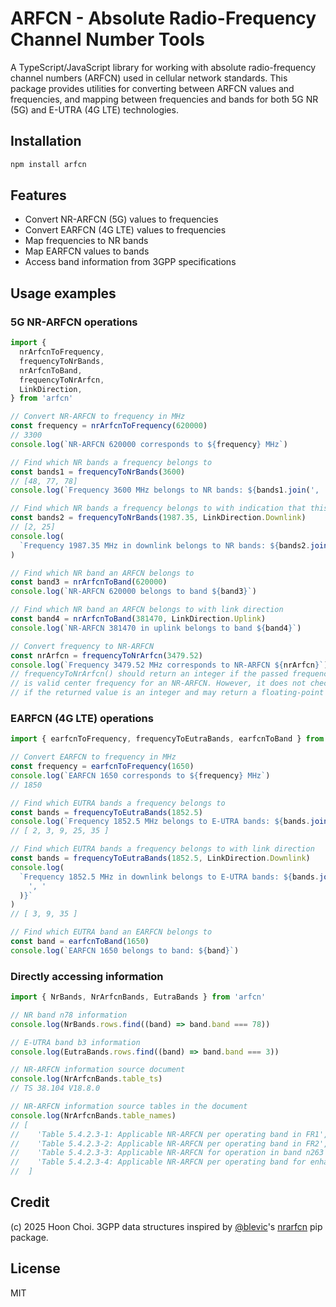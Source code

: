 # ARFCN - Absolute Radio-Frequency Channel Number Tools

A TypeScript/JavaScript library for working with absolute radio-frequency channel numbers (ARFCN) used in cellular network standards. This package provides utilities for converting between ARFCN values and frequencies, and mapping between frequencies and bands for both 5G NR (5G) and E-UTRA (4G LTE) technologies.

## Installation

```bash
npm install arfcn
```

## Features

- Convert NR-ARFCN (5G) values to frequencies
- Convert EARFCN (4G LTE) values to frequencies
- Map frequencies to NR bands
- Map EARFCN values to bands
- Access band information from 3GPP specifications

## Usage examples

### 5G NR-ARFCN operations

```typescript
import {
  nrArfcnToFrequency,
  frequencyToNrBands,
  nrArfcnToBand,
  frequencyToNrArfcn,
  LinkDirection,
} from 'arfcn'

// Convert NR-ARFCN to frequency in MHz
const frequency = nrArfcnToFrequency(620000)
// 3300
console.log(`NR-ARFCN 620000 corresponds to ${frequency} MHz`)

// Find which NR bands a frequency belongs to
const bands1 = frequencyToNrBands(3600)
// [48, 77, 78]
console.log(`Frequency 3600 MHz belongs to NR bands: ${bands1.join(', ')}`)

// Find which NR bands a frequency belongs to with indication that this frequency was used for downlink
const bands2 = frequencyToNrBands(1987.35, LinkDirection.Downlink)
// [2, 25]
console.log(
  `Frequency 1987.35 MHz in downlink belongs to NR bands: ${bands2.join(', ')}`
)

// Find which NR band an ARFCN belongs to
const band3 = nrArfcnToBand(620000)
console.log(`NR-ARFCN 620000 belongs to band ${band3}`)

// Find which NR band an ARFCN belongs to with link direction
const band4 = nrArfcnToBand(381470, LinkDirection.Uplink)
console.log(`NR-ARFCN 381470 in uplink belongs to band ${band4}`)

// Convert frequency to NR-ARFCN
const nrArfcn = frequencyToNrArfcn(3479.52)
console.log(`Frequency 3479.52 MHz corresponds to NR-ARFCN ${nrArfcn}`)
// frequencyToNrArfcn() should return an integer if the passed frequency
// is valid center frequency for an NR-ARFCN. However, it does not check
// if the returned value is an integer and may return a floating-point number
```

### EARFCN (4G LTE) operations

```typescript
import { earfcnToFrequency, frequencyToEutraBands, earfcnToBand } from 'arfcn'

// Convert EARFCN to frequency in MHz
const frequency = earfcnToFrequency(1650)
console.log(`EARFCN 1650 corresponds to ${frequency} MHz`)
// 1850

// Find which EUTRA bands a frequency belongs to
const bands = frequencyToEutraBands(1852.5)
console.log(`Frequency 1852.5 MHz belongs to E-UTRA bands: ${bands.join(', ')}`)
// [ 2, 3, 9, 25, 35 ]

// Find which EUTRA bands a frequency belongs to with link direction
const bands = frequencyToEutraBands(1852.5, LinkDirection.Downlink)
console.log(
  `Frequency 1852.5 MHz in downlink belongs to E-UTRA bands: ${bands.join(
    ', '
  )}`
)
// [ 3, 9, 35 ]

// Find which EUTRA band an EARFCN belongs to
const band = earfcnToBand(1650)
console.log(`EARFCN 1650 belongs to band: ${band}`)
```

### Directly accessing information

```typescript
import { NrBands, NrArfcnBands, EutraBands } from 'arfcn'

// NR band n78 information
console.log(NrBands.rows.find((band) => band.band === 78))

// E-UTRA band b3 information
console.log(EutraBands.rows.find((band) => band.band === 3))

// NR-ARFCN information source document
console.log(NrArfcnBands.table_ts)
// TS 38.104 V18.8.0

// NR-ARFCN information source tables in the document
console.log(NrArfcnBands.table_names)
// [
//    'Table 5.4.2.3-1: Applicable NR-ARFCN per operating band in FR1',
//    'Table 5.4.2.3-2: Applicable NR-ARFCN per operating band in FR2',
//    'Table 5.4.2.3-3: Applicable NR-ARFCN for operation in band n263',
//    'Table 5.4.2.3-4: Applicable NR-ARFCN per operating band for enhanced channel raster',
//  ]
```

## Credit

(c) 2025 Hoon Choi. 3GPP data structures inspired by [@blevic](https://github.com/blevic)'s [nrarfcn](https://github.com/blevic/nrarfcn) pip package.

## License

MIT
